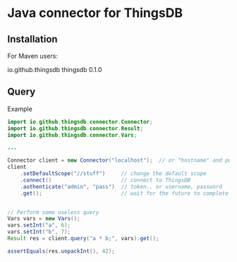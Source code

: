 # Java connector for ThingsDB

## Installation

For Maven users:

<dependency>
   <groupId>io.github.thingsdb</groupId>
   <artifactId>thingsdb</artifactId>
   <version>0.1.0</version>
</dependency>


## Query

Example

```java
import io.github.thingsdb.connector.Connector;
import io.github.thingsdb.connector.Result;
import io.github.thingsdb.connector.Vars;

...

Connector client = new Connector("localhost");  // or "hostname" and port
client
    .setDefaultScope("//stuff")     // change the default scope
    .connect()                      // connect to ThingsDB
    .authenticate("admin", "pass")  // token.. or username, password
    .get();                         // wait for the future to complete


// Perform some useless query
Vars vars = new Vars();
vars.setInt("a", 6);
vars.setInt("b", 7);
Result res = client.query("a * b;", vars).get();

assertEquals(res.unpackInt(), 42);
```
